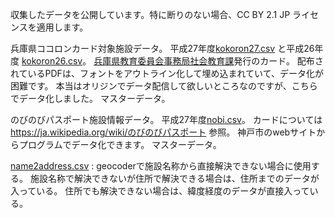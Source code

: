 収集したデータを公開しています。特に断りのない場合、CC BY 2.1 JP ライセンスを適用します。

兵庫県ココロンカード対象施設データ。
平成27年度[kokoron27.csv](kokoron27.csv) と平成26年度 [kokoron26.csv](kokoron26.csv)。
[兵庫県教育委員会事務局社会教育課](http://www.hyogo-c.ed.jp/~shabun-bo/index.html)発行のカード。
配布されているPDFは、フォントをアウトライン化して埋め込まれていて、データ化が困難です。
本当はオリジンでデータ配信して欲しいところなのですが、こちらでデータ化しました。
マスターデータ。

のびのびパスポート施設情報データ。
平成27年度[nobi.csv](nobi.csv)。
カードについては https://ja.wikipedia.org/wiki/のびのびパスポート 参照。
神戸市のwebサイトからプログラムでデータ化できます。
マスターデータ。

[name2address.csv](name2address.csv) : geocoderで施設名称から直接解決できない場合に使用する。
施設名称で解決できないが住所で解決できる場合は、住所までのデータが入っている。
住所でも解決できない場合は、緯度経度のデータが直接入っている。

